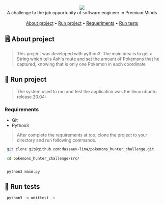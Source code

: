 <div align="center">
<img src="https://user-images.githubusercontent.com/48656494/177844249-81ff81f9-3c23-4e2c-a1b3-eb886a784cab.png"/><br>
  <span>
    A challenge to the job opportunity of software engineer in Premium Minds
  </span><br><br>
  <div align="center">
      <a href="#spiral_notepad-about-project">About project</a> •
      <a href="#rocket-run-project">Run project</a> •
      <a href="#requirements">Requeriments</a> •
      <a href="#test_tube-run-tests">Run tests</a>
  </div>
</div>

## :spiral_notepad: About project

> This project was developed with python3. The main idea is to get a String which tells Ash's route and set the amount of Pokemons that he captured, knowing that is only one Pokemon in each coordinate

## 	:rocket: Run project
> The system used to run and test the application was the linux ubuntu release 20.04:

### Requirements
 - Git
 - Python3

> After complete the requirements at top, clone the project to your directory and run following commands.

```bash
 git clone git@github.com:dassaev-lima/pokemons_hunter_challenge.git
 
 cd pokemons_hunter_challenge/src/
```
```python3

 python3 main.py

```
## :test_tube: Run tests

```bash
 python3 -m unittest -v

```

